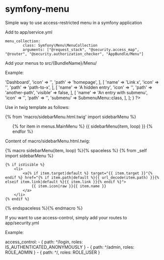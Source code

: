 # symfony-menu
Simple way to use access-restricted menu in a symfony application

Add to app/service.yml

	menu_collection:
        	class: Symfony\Menu\MenuCollection
        	arguments: ["@request_stack", "@security.access_map", "@router", "@security.authorization_checker", "AppBundle/Menu"]


Add your menus to src/{BundleName}/Menu/

Example:

<?php

namespace AppBundle\Menu;

use Symfony\Menu\Menu;

class MainMenu extends Menu
{
    protected $items = [
        [
            'name' => 'Dashboard',
            'icon' => '<i class="icon-home"></i>',
            'path' => 'homepage',
        ],
        [
            'name' => 'Link x',
            'icon' => '<i class="icon-diamond"></i>',
            'path' => 'path-to-x',
        ],
        [
            'name' => 'A hidden entry',
            'icon' => '',
            'path' => 'another-path',
            'visible' => false,
        ],
        [
            'name' => 'An entry with submenu',
            'icon' => '<i class="icon-diamond"></i>',
            'path' => '',
            'submenu' => SubmenuMenu::class,
        ],
    ];
}

?>



Use in twig template as follows:

{% from 'macro/sidebarMenu.html.twig' import sidebarMenu %}

<ul id="Menu">
    {% for item in menus.MainMenu %}
        {{ sidebarMenu(item, loop) }}
    {% endfor %}
</ul>


Content of macro/sidebarMenu.html.twig:

{% macro sidebarMenu(item, loop) %}{% spaceless %}
    {% from _self import sidebarMenu %}

    {% if isVisible %}
        <li>
            <a{% if item.target|default %} target="{{ item.target }}"{% endif %} href="{% if item.path|default %}{{ url_decode(item.path) }}{% elseif item.link|default %}{{ item.link }}{% endif %}">
                {{ item.icon|raw }}{{ item.name }}
            </a>
        </li>
    {% endif %}
{% endspaceless %}{% endmacro %}



If you want to use access-control, simply add your routes to app/security.yml

Example:

access_control:
        - { path: ^/login, roles: IS_AUTHENTICATED_ANONYMOUSLY }
        - { path: ^/admin, roles: ROLE_ADMIN }
        - { path: ^/, roles: ROLE_USER }
